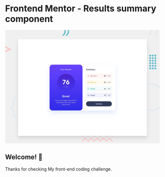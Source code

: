 # Frontend Mentor - Results summary component

![Design preview for the Results summary component coding challenge](./design/desktop-preview.jpg)

## Welcome! 👋

Thanks for checking My front-end coding challenge.
